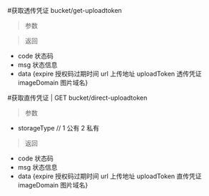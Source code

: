 #获取透传凭证
bucket/get-uploadtoken
> 参数  

> 返回
* code 状态码
* msg 状态信息
* data {expire 授权码过期时间  url 上传地址 uploadToken 透传凭证 imageDomain 图片域名}

#获取直传凭证 | GET
bucket/direct-uploadtoken
> 参数
* storageType // 1 公有  2 私有

> 返回
* code 状态码
* msg 状态信息
* data {expire 授权码过期时间  url 上传地址 uploadToken 直传凭证 imageDomain 图片域名}
